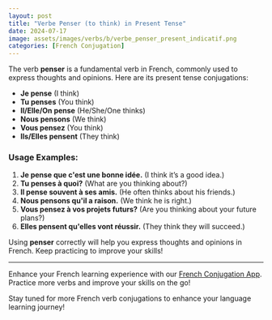 ```yaml
---
layout: post
title: "Verbe Penser (to think) in Present Tense"
date: 2024-07-17
image: assets/images/verbs/b/verbe_penser_present_indicatif.png
categories: [French Conjugation]
---
```


The verb **penser** is a fundamental verb in French, commonly used to express thoughts and opinions. Here are its present tense conjugations:

- **Je pense** (I think)
- **Tu penses** (You think)
- **Il/Elle/On pense** (He/She/One thinks)
- **Nous pensons** (We think)
- **Vous pensez** (You think)
- **Ils/Elles pensent** (They think)

### Usage Examples:

1. **Je pense que c'est une bonne idée.** (I think it’s a good idea.)
2. **Tu penses à quoi?** (What are you thinking about?)
3. **Il pense souvent à ses amis.** (He often thinks about his friends.)
4. **Nous pensons qu'il a raison.** (We think he is right.)
5. **Vous pensez à vos projets futurs?** (Are you thinking about your future plans?)
6. **Elles pensent qu'elles vont réussir.** (They think they will succeed.)

Using **penser** correctly will help you express thoughts and opinions in French. Keep practicing to improve your skills!

---

Enhance your French learning experience with our [French Conjugation App]({{site.appStore.url}}). Practice more verbs and improve your skills on the go!

Stay tuned for more French verb conjugations to enhance your language learning journey!